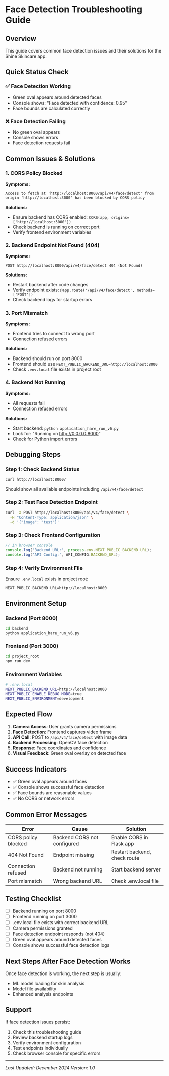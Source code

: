 # Face Detection Troubleshooting Guide

## Overview
This guide covers common face detection issues and their solutions for the Shine Skincare app.

## Quick Status Check

### ✅ Face Detection Working
- Green oval appears around detected faces
- Console shows: "Face detected with confidence: 0.95"
- Face bounds are calculated correctly

### ❌ Face Detection Failing
- No green oval appears
- Console shows errors
- Face detection requests fail

## Common Issues & Solutions

### 1. CORS Policy Blocked
**Symptoms:**
```
Access to fetch at 'http://localhost:8000/api/v4/face/detect' from origin 'http://localhost:3000' has been blocked by CORS policy
```

**Solutions:**
- Ensure backend has CORS enabled: `CORS(app, origins=['http://localhost:3000'])`
- Check backend is running on correct port
- Verify frontend environment variables

### 2. Backend Endpoint Not Found (404)
**Symptoms:**
```
POST http://localhost:8000/api/v4/face/detect 404 (Not Found)
```

**Solutions:**
- Restart backend after code changes
- Verify endpoint exists: `@app.route('/api/v4/face/detect', methods=['POST'])`
- Check backend logs for startup errors

### 3. Port Mismatch
**Symptoms:**
- Frontend tries to connect to wrong port
- Connection refused errors

**Solutions:**
- Backend should run on port 8000
- Frontend should use `NEXT_PUBLIC_BACKEND_URL=http://localhost:8000`
- Check `.env.local` file exists in project root

### 4. Backend Not Running
**Symptoms:**
- All requests fail
- Connection refused errors

**Solutions:**
- Start backend: `python application_hare_run_v6.py`
- Look for: "Running on http://0.0.0.0:8000"
- Check for Python import errors

## Debugging Steps

### Step 1: Check Backend Status
```bash
curl http://localhost:8000/
```
Should show all available endpoints including `/api/v4/face/detect`

### Step 2: Test Face Detection Endpoint
```bash
curl -X POST http://localhost:8000/api/v4/face/detect \
  -H "Content-Type: application/json" \
  -d '{"image": "test"}'
```

### Step 3: Check Frontend Configuration
```javascript
// In browser console
console.log('Backend URL:', process.env.NEXT_PUBLIC_BACKEND_URL);
console.log('API Config:', API_CONFIG.BACKEND_URL);
```

### Step 4: Verify Environment File
Ensure `.env.local` exists in project root:
```
NEXT_PUBLIC_BACKEND_URL=http://localhost:8000
```

## Environment Setup

### Backend (Port 8000)
```bash
cd backend
python application_hare_run_v6.py
```

### Frontend (Port 3000)
```bash
cd project_root
npm run dev
```

### Environment Variables
```bash
# .env.local
NEXT_PUBLIC_BACKEND_URL=http://localhost:8000
NEXT_PUBLIC_ENABLE_DEBUG_MODE=true
NEXT_PUBLIC_ENVIRONMENT=development
```

## Expected Flow

1. **Camera Access**: User grants camera permissions
2. **Face Detection**: Frontend captures video frame
3. **API Call**: POST to `/api/v4/face/detect` with image data
4. **Backend Processing**: OpenCV face detection
5. **Response**: Face coordinates and confidence
6. **Visual Feedback**: Green oval overlay on detected face

## Success Indicators

- ✅ Green oval appears around faces
- ✅ Console shows successful face detection
- ✅ Face bounds are reasonable values
- ✅ No CORS or network errors

## Common Error Messages

| Error | Cause | Solution |
|-------|-------|----------|
| CORS policy blocked | Backend CORS not configured | Enable CORS in Flask app |
| 404 Not Found | Endpoint missing | Restart backend, check route |
| Connection refused | Backend not running | Start backend server |
| Port mismatch | Wrong backend URL | Check .env.local file |

## Testing Checklist

- [ ] Backend running on port 8000
- [ ] Frontend running on port 3000
- [ ] .env.local file exists with correct backend URL
- [ ] Camera permissions granted
- [ ] Face detection endpoint responds (not 404)
- [ ] Green oval appears around detected faces
- [ ] Console shows successful face detection logs

## Next Steps After Face Detection Works

Once face detection is working, the next step is usually:
- ML model loading for skin analysis
- Model file availability
- Enhanced analysis endpoints

## Support

If face detection issues persist:
1. Check this troubleshooting guide
2. Review backend startup logs
3. Verify environment configuration
4. Test endpoints individually
5. Check browser console for specific errors

---
*Last Updated: December 2024*
*Version: 1.0*
